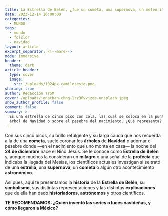 ```yaml
---
title: La Estrella de Belén, ¿fue un cometa, una supernova, un meteorito o qué fue?
date: 2023-12-14 16:00:00
categories:
  - MUNDO
tags:
  - mundo
  - folclor
  - navidad
layout: article
excerpt_separator: <!--more-->
mode: immersive
header:
  theme: dark
article_header:
  type: cover
  image:
    src: /uploads/1024px-camilosesto.png
sharing: true
author: Redacción TYSM
cover: /uploads/jonathan-chng-lsz30vvjzee-unsplash.jpeg
show_author_profile: false
comment: false
summary: >-
  Es una estrella de cinco pico con cola, las cual se coloca en la punta del
  árbol de Navidad o sobre el pesebre del nacimiento. ¿Qué representa?
---
```

Con sus cinco picos, su brillo refulgente y su larga cauda que nos recuerda a la de una **cometa**, suele coronar los **árboles** de **Navidad** o adornar el pesebre donde —en el nacimiento que uno monta en casa— la noche del **24 de diciembre** nace el Niño Jesús. Se le conoce como **Estrella de Belén** y, aunque muchos la consideran un **milagro** o una señal de la **profecía** que indicaba la llegada del Mesías, los científicos actuales investigan si se trató de una **estrella**, una **supernova**, un **cometa** o algún otro acontecimiento **astronómico**.

Así pues, aquí te presentamos la **historia** de la **Estrella de Belén**, su **simbolismo**, sus distintas representaciones y las distintas **explicaciones** que de ella han dado **historiadores**, **astrónomos** y otros científicos.

**TE RECOMENDAMOS: ¿Quién inventó las series o luces navideñas, y cómo llegaron a México?**
